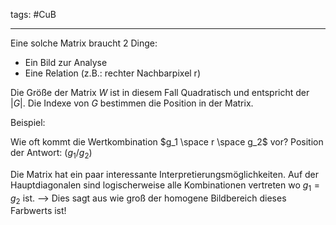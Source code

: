 tags: #CuB 

------
Eine solche Matrix braucht 2 Dinge:
- Ein Bild zur Analyse
- Eine Relation (z.B.: rechter Nachbarpixel r)

Die Größe der Matrix $W$ ist in diesem Fall Quadratisch und entspricht der $|G|$. Die Indexe von $G$ bestimmen die Position in der Matrix.

Beispiel:

Wie oft kommt die Wertkombination $g_1 \space r \space g_2$ vor?
Position der Antwort: $(g_1/g_2)$

Die Matrix hat ein paar interessante Interpretierungsmöglichkeiten.
Auf der Hauptdiagonalen sind logischerweise alle Kombinationen vertreten wo $g_1=g_2$ ist. 
--> Dies sagt aus wie groß der homogene Bildbereich dieses Farbwerts ist!
